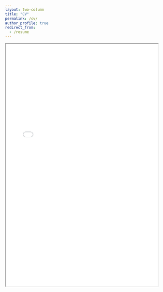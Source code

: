 ```yaml
---
layout: two-column
title: "CV"
permalink: /cv/
author_profile: true
redirect_from:
  - /resume
---
```


<iframe src="/assets/resume/re.pdf" width="100%" height="800px">
  This browser does not support PDFs. Please download the PDF to view it:
  <a href="/assets/resume/re.pdf">Download PDF</a>.
</iframe>
